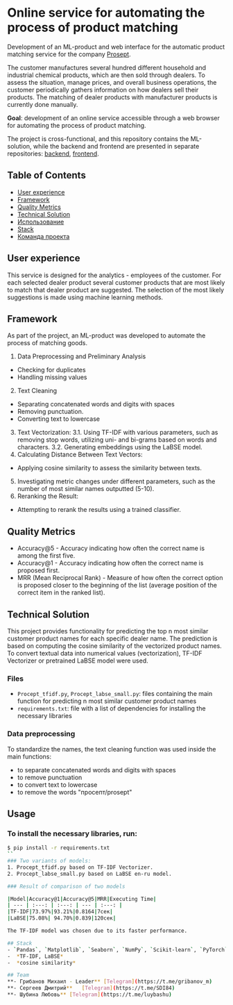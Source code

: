 # Online service for automating the process of product matching 
Development of an ML-product and web interface for the automatic product matching service for the company [Prosept](https://prosept.ru/).

The customer manufactures several hundred different household and industrial chemical products, which are then sold through dealers. To assess the situation, manage prices, and overall business operations, the customer periodically gathers information on how dealers sell their products. The matching of dealer products with manufacturer products is currently done manually.

**Goal**: development of an online service accessible through a web browser for automating the process of product matching.

The project is cross-functional, and this repository contains the ML-solution, while the backend and frontend are presented in separate repositories: [backend](https://github.com/K1N88/product-markup-backend), [frontend](https://github.com/sergasent/hackaton-pros).

## Table of Contents
- [User experience](#user-experience)
- [Framework](#framework)
- [Quality Metrics](#quality-metrics)
- [Technical Solution](#technical-solution)
- [Использование](#использование)
- [Stack](#stack)
- [Команда проекта](#команда-проекта)

## User experience
This service is designed for the analytics - employees of the customer. For each selected dealer product several customer products that are most likely to match that dealer product are suggested. The selection of the most likely suggestions is made using machine learning methods.

## Framework 
As part of the project, an ML-product was developed to automate the process of matching goods.
1. Data Preprocessing and Preliminary Analysis
- Checking for duplicates
- Handling missing values
2. Text Cleaning
- Separating concatenated words and digits with spaces
- Removing punctuation.
- Converting text to lowercase
3. Text Vectorization:
  3.1. Using TF-IDF with various parameters, such as removing stop words, utilizing uni- and bi-grams based on words and characters.
  3.2. Generating embeddings using the LaBSE model.
4. Calculating Distance Between Text Vectors:
- Applying cosine similarity to assess the similarity between texts.
5. Investigating metric changes under different parameters, such as the number of most similar names outputted (5-10).
6. Reranking the Result:
- Attempting to rerank the results using a trained classifier.

## Quality Metrics
- Accuracy@5 - Accuracy indicating how often the correct name is among the first five.
- Accuracy@1 - Accuracy indicating how often the correct name is proposed first.
- MRR (Mean Reciprocal Rank) - Measure of how often the correct option is proposed closer to the beginning of the list (average position of the correct item in the ranked list).

## Technical Solution
This project provides functionality for predicting the top n most similar customer product names for each specific dealer name. The prediction is based on computing the cosine similarity of the vectorized product names. To convert textual data into numerical values (vectorization), TF-IDF Vectorizer or pretrained LaBSE model were used.
### Files
- `Procept_tfidf.py`, `Procept_labse_small.py`: files containing the main function for predicting n most similar customer product names   
- `requirements.txt`: file with a list of dependencies for installing the necessary libraries  
### Data preprocessing
To standardize the names, the text cleaning function was used inside the main functions:
- to separate concatenated words and digits with spaces
- to remove punctuation
- to convert text to lowercase
- to remove the words "просепт/prosept"

## Usage
### To install the necessary libraries, run:
```sh
$ pip install -r requirements.txt
``
### Two variants of models:  
1. Procept_tfidf.py based on TF-IDF Vectorizer.
2. Procept_labse_small.py based on LaBSE en-ru model.

### Result of comparison of two models

|Model|Accuracy@1|Accuracy@5|MRR|Executing Time|  
| --- | :---: | :---: | --- | :---: |
|TF-IDF|73.97%|93.21%|0.8164|7сек|
|LaBSE|75.08%| 94.70%|0.839|120сек|

The TF-IDF model was chosen due to its faster performance.

## Stack
- `Pandas`, `Matplotlib`, `Seaborn`, `NumPy`, `Scikit-learn`, `PyTorch`
-  *TF-IDF, LaBSE*
-  *cosine similarity*

## Team
**- Грибанов Михаил - Leader** [Telegram](https://t.me/gribanov_m) 
**- Сергеев Дмитрий**   [Telegram](https://t.me/SDI84) 
**- Шубина Любовь** [Telegram](https://t.me/luybashu)
